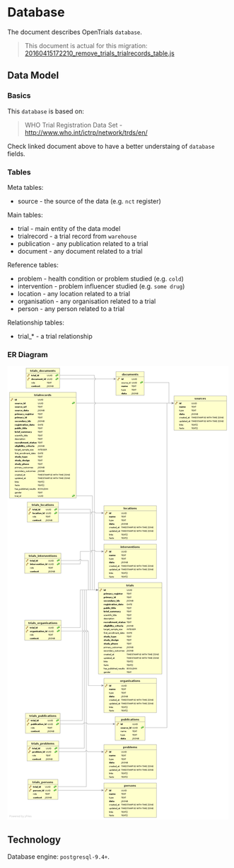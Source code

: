 # Database

The document describes OpenTrials `database`.

> This document is actual for this migration: [20160415172210_remove_trials_trialrecords_table.js](https://github.com/opentrials/api/blob/master/migrations/20160415172210_remove_trials_trialrecords_table.js)

## Data Model

### Basics

This `database` is based on:
> WHO Trial Registration Data Set - http://www.who.int/ictrp/network/trds/en/

Check linked document above to have a better understaing of `database` fields.

### Tables

Meta tables:
- source - the source of the data (e.g. `nct` register)

Main tables:
- trial - main entity of the data model
- trialrecord - a trial record from `warehouse`
- publication - any publication related to a trial
- document - any document related to a trial

Reference tables:
- problem - health condition or problem studied (e.g. `cold`)
- intervention - problem influencer studied (e.g. `some drug`)
- location - any location related to a trial
- organisation - any organisation related to a trial
- person - any person related to a trial

Relationship tables:
- trial\_\* - a trial relationship

### ER Diagram

![diagram](database.png)

## Technology

Database engine: `postgresql-9.4+`.
